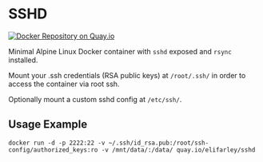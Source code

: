 # SSHD

[![Docker Repository on Quay.io](https://quay.io/repository/elifarley/sshd/status "Docker Repository on Quay.io")](https://quay.io/repository/elifarley/sshd)

Minimal Alpine Linux Docker container with `sshd` exposed and `rsync` installed.

Mount your .ssh credentials (RSA public keys) at `/root/.ssh/` in order to access the container via root ssh.

Optionally mount a custom sshd config at `/etc/ssh/`.

## Usage Example

```
docker run -d -p 2222:22 -v ~/.ssh/id_rsa.pub:/root/ssh-config/authorized_keys:ro -v /mnt/data/:/data/ quay.io/elifarley/sshd
````
